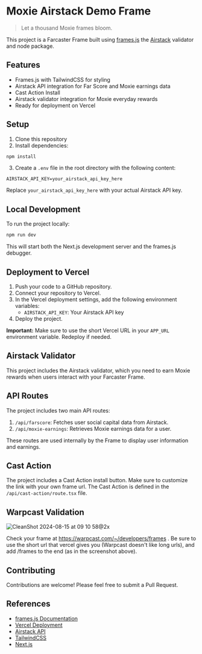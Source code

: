 # Moxie Airstack Demo Frame

> Let a thousand Moxie frames bloom.

This project is a Farcaster Frame built using [frames.js](https://framesjs.org/) the [Airstack](https://airstack.xyz) validator and node package.

## Features

- Frames.js with TailwindCSS for styling
- Airstack API integration for Far Score and Moxie earnings data
- Cast Action Install
- Airstack validator integration for Moxie everyday rewards
- Ready for deployment on Vercel

## Setup

1. Clone this repository
2. Install dependencies:

```bash
npm install
```

3. Create a `.env` file in the root directory with the following content:

```env
AIRSTACK_API_KEY=your_airstack_api_key_here
```

Replace `your_airstack_api_key_here` with your actual Airstack API key.

## Local Development

To run the project locally:

```bash
npm run dev
```

This will start both the Next.js development server and the frames.js debugger.

## Deployment to Vercel

1. Push your code to a GitHub repository.
2. Connect your repository to Vercel.
3. In the Vercel deployment settings, add the following environment variables:
   - `AIRSTACK_API_KEY`: Your Airstack API key
4. Deploy the project.

**Important:** Make sure to use the short Vercel URL in your `APP_URL` environment variable. Redeploy if needed.

## Airstack Validator

This project includes the Airstack validator, which you need to earn Moxie rewards when users interact with your Farcaster Frame.

##

## API Routes

The project includes two main API routes:

1. `/api/farscore`: Fetches user social capital data from Airstack.
2. `/api/moxie-earnings`: Retrieves Moxie earnings data for a user.

These routes are used internally by the Frame to display user information and earnings.

## Cast Action

The project includes a Cast Action install button. Make sure to customize the link with your own frame url. The Cast Action is defined in the `/api/cast-action/route.tsx` file.

## Warpcast Validation

![CleanShot 2024-08-15 at 09 10 58@2x](https://github.com/user-attachments/assets/46bff4fd-4a1e-47a4-81a8-8f936c238975)

Check your frame at https://warpcast.com/~/developers/frames . Be sure to use the short url that vercel gives you (Warpcast doesn't like long urls), and add /frames to the end (as in the screenshot above).

## Contributing

Contributions are welcome! Please feel free to submit a Pull Request.

## References

- [frames.js Documentation](https://framesjs.org/)
- [Vercel Deployment](https://vercel.com/docs/deployments/overview)
- [Airstack API](https://docs.airstack.xyz/airstack-docs-and-faqs/)
- [TailwindCSS](https://tailwindcss.com/)
- [Next.js](https://nextjs.org/)
